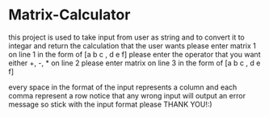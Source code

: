 # Matrix-Calculator

this project is used to take input from user as string and to convert it to integar and return the calculation that the user wants 
please enter matrix 1 on line 1 in the form of [a b c , d e f]
please enter the operator that you want either +, -, * on line 2 
please enter matrix  on line 3 in the form of [a b c , d e f]

 every space in the format of the input represents a column and each comma represent a row
 notice that any wrong input will output an error message so stick with the input format please THANK YOU!:)
